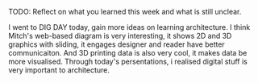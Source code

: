 TODO: Reflect on what you learned this week and what is still unclear.

I went to DIG DAY today, gain more ideas on learning architecture. I think Mitch's web-based diagram is very interesting, it shows 2D and 3D graphics with sliding, it engages designer and reader have better communicaiton. And 3D printing data is also very cool, it makes data be more visualised. Through today's persentations, i realised digital stuff is very important to architecture.